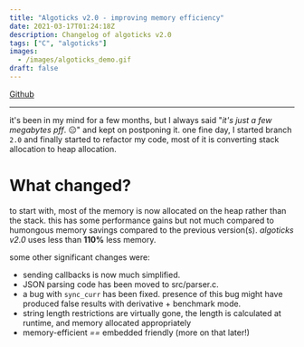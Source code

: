 ```yaml
---
title: "Algoticks v2.0 - improving memory efficiency"
date: 2021-03-17T01:24:18Z
description: Changelog of algoticks v2.0
tags: ["C", "algoticks"]
images:
  - /images/algoticks_demo.gif
draft: false
---
```


[Github](https://github.com/jkotra/algoticks)

---

it's been in my mind for a few months, but I always said "*it's just a few megabytes pff*.  :expressionless:" and kept on postponing it. one fine day, I started branch `2.0` and finally started to refactor my code, most of it is converting stack allocation to heap allocation.

# What changed?


to start with, most of the memory is now allocated on the heap rather than the stack. this has some performance gains but not much compared to humongous memory savings compared to the previous version(s). *algoticks v2.0* uses less than **110%** less memory.


some other significant changes were:

* sending callbacks is now much simplified.
* JSON parsing code has been moved to src/parser.c.
* a bug with `sync_curr` has been fixed. presence of this bug might have produced false results with derivative + benchmark mode.
* string length restrictions are virtually gone, the length is calculated at runtime, and memory allocated appropriately
* memory-efficient *==* embedded friendly (more on that later!)
